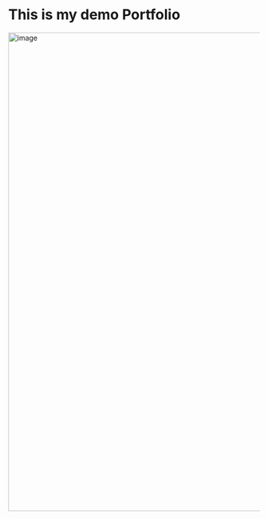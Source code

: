 # This is my demo Portfolio
<img width="959" alt="image" src="https://pbs.twimg.com/media/FwbSicdaUAYwawz?format=jpg&name=large">
